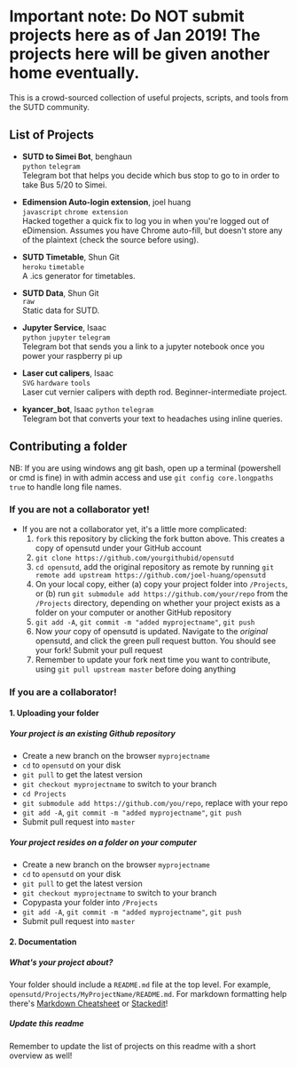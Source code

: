 # Important note: Do NOT submit projects here as of Jan 2019! The projects here will be given another home eventually.
This is a crowd-sourced collection of useful projects, scripts, and tools from the SUTD community.

## List of Projects
* **SUTD to Simei Bot**, benghaun  
`python` `telegram`  
Telegram bot that helps you decide which bus stop to go to in order to take Bus 5/20 to Simei.

* **Edimension Auto-login extension**, joel huang  
`javascript` `chrome extension`  
Hacked together a quick fix to log you in when you're logged out of eDimension. Assumes you have Chrome auto-fill, but doesn't store any of the plaintext (check the source before using).

* **SUTD Timetable**, Shun Git  
`heroku` `timetable`  
A .ics generator for timetables.

* **SUTD Data**, Shun Git  
`raw`  
Static data for SUTD.

* **Jupyter Service**, Isaac  
`python` `jupyter` `telegram`  
Telegram bot that sends you a link to a jupyter notebook once you power your raspberry pi up

* **Laser cut calipers**, Isaac  
`SVG` `hardware` `tools`  
Laser cut vernier calipers with depth rod. Beginner-intermediate project.

* **kyancer_bot**, Isaac
`python` `telegram`  
Telegram bot that converts your text to headaches using inline queries. 

## Contributing a folder
NB: If you are using windows ang git bash, open up a terminal (powershell or cmd is fine) in with admin access and use `git config core.longpaths true` to handle long file names.
### If you are not a collaborator yet!
* If you are not a collaborator yet, it's a little more complicated:
   1. `fork` this repository by clicking the fork button above. This creates a copy of opensutd under your GitHub account
   2. `git clone https://github.com/yourgithubid/opensutd`
   3. `cd opensutd`, add the original repository as remote by running `git remote add upstream https://github.com/joel-huang/opensutd`
   4. On your local copy, either (a) copy your project folder into `/Projects`, or (b) run `git submodule add https://github.com/your/repo` from the `/Projects` directory, depending on whether your project exists as a folder on your computer or another GitHub repository
   5. `git add -A`, `git commit -m "added myprojectname"`, `git push`
   6. Now _your_ copy of opensutd is updated. Navigate to the _original_ opensutd, and click the green pull request button. You should see your fork! Submit your pull request
   7. Remember to update your fork next time you want to contribute, using `git pull upstream master` before doing anything

### If you are a collaborator!
#### 1. Uploading your folder
##### Your project is an existing Github repository
* Create a new branch on the browser `myprojectname`
* `cd` to `opensutd` on your disk
* `git pull` to get the latest version
* `git checkout myprojectname` to switch to your branch
* `cd Projects`
* `git submodule add https://github.com/you/repo`, replace with your repo
* `git add -A`, `git commit -m "added myprojectname"`, `git push`
* Submit pull request into `master`

##### Your project resides on a folder on your computer
* Create a new branch on the browser `myprojectname`
* `cd` to `opensutd` on your disk
* `git pull` to get the latest version
* `git checkout myprojectname` to switch to your branch
* Copypasta your folder into `/Projects`
* `git add -A`, `git commit -m "added myprojectname"`, `git push`
* Submit pull request into `master`

#### 2. Documentation
##### What's your project about?
Your folder should include a `README.md` file at the top level. For example, `opensutd/Projects/MyProjectName/README.md`. For markdown formatting help there's [Markdown Cheatsheet](https://github.com/adam-p/markdown-here/wiki/Markdown-Cheatsheet) or [Stackedit](https://stackedit.io/app)!
##### Update *this* readme
Remember to update the list of projects on this readme with a short overview as well!

